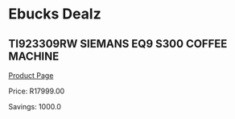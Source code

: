 
# Ebucks Dealz
## TI923309RW SIEMANS EQ9 S300 COFFEE MACHINE
[Product Page](https://www.ebucks.com/web/shop/productSelected.do?prodId=1158936483&catId=704984897)

Price: R17999.00

Savings: 1000.0


	